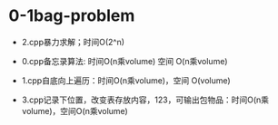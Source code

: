 # 0-1bag-problem

- 2.cpp暴力求解；时间O(2^n)

- 0.cpp备忘录算法: 时间O(n乘volume)  空间 O(n乘volume)

- 1.cpp自底向上遍历：时间O(n乘volume)，空间 O(volume)

- 3.cpp记录下位置，改变表存放内容，123，可输出包物品：时间O(n乘volume)，空间O(n乘volume)
